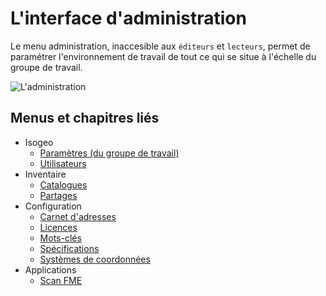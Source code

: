 # L&apos;interface d&apos;administration

Le menu administration, inaccesible aux `éditeurs` et `lecteurs`, permet de paramétrer l&apos;environnement de travail de tout ce qui se situe à l&apos;échelle du groupe de travail.

![L&apos;administration](/assets/adm_tour_menus.gif "Les menus de l&apos;administration d&apos;Isogeo")

## Menus et chapitres liés

* Isogeo
  * [Paramètres (du groupe de travail)](../features/admin/group.html)
  * [Utilisateurs](../features/admin/users.html)
* Inventaire
  * [Catalogues](../features/admin/catalogs.html)
  * [Partages](../features/admin/shares.html)
* Configuration
  * [Carnet d&apos;adresses](../features/admin/contacts.html)
  * [Licences](../features/admin/licenses.html)
  * [Mots-clés](../features/admin/keywords.html)
  * [Spécifications](../features/admin/specifications.html)
  * [Systèmes de coordonnées](../features/admin/srs.html)
* Applications
  * [Scan FME](https://help.isogeo.com/scan/fr/usage/inventory.html)
